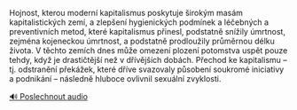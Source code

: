
Hojnost, kterou moderní kapitalismus poskytuje širokým masám kapitalistických zemí, a zlepšení hygienických podmínek a léčebných a preventivních metod, které kapitalismus přinesl, podstatně snížily úmrtnost, zejména kojeneckou úmrtnost, a podstatně prodloužily průměrnou délku života. V těchto zemích dnes může omezení plození potomstva uspět pouze tehdy, když je drastičtější než v dřívějších dobách. Přechod ke kapitalismu – tj. odstranění překážek, které dříve svazovaly působení soukromé iniciativy a podnikání – následně hluboce ovlivnil sexuální zvyklosti.

[🔊 Poslechnout audio](/data/7-paragraphs/audio/chapter_133/para_002-Hojnost-kterou-modern-kapitalismus-poskytuje-ir.mp3)
